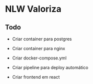 # NLW Valoriza

## Todo

- Criar container para postgres

- Criar container para nginx

- Criar docker-compose.yml

- Criar pipeline para deploy automático

- Criar frontend em react
